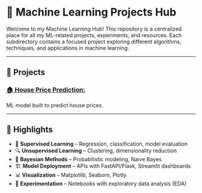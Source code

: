 # 🤖 Machine Learning Projects Hub

Welcome to my Machine Learning Hub! This repository is a centralized place for all my ML-related projects, experiments, and resources. Each subdirectory contains a focused project exploring different algorithms, techniques, and applications in machine learning.

---

## 📁 Projects

### [🏠 House Price Prediction:](https://github.com/NoorNick/House-Price-Prediction)
ML model built to predict house prices.

---

## 📌 Highlights

- 🧠 **Supervised Learning** – Regression, classification, model evaluation
- 🔍 **Unsupervised Learning** – Clustering, dimensionality reduction
- 🎲 **Bayesian Methods** – Probabilistic modeling, Naive Bayes
- 🏗️ **Model Deployment** – APIs with FastAPI/Flask, Streamlit dashboards
- 📊 **Visualization** – Matplotlib, Seaborn, Plotly
- 🧪 **Experimentation** – Notebooks with exploratory data analysis (EDA)

